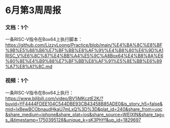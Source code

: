 # 6月第3周周报

### 文档：1个
一条RISC-V指令在Box64上执行脚本：https://github.com/LizzyLoong/Practice/blob/main/%E4%BA%8C%E8%BF%9B%E5%88%B6%E7%BF%BB%E8%AF%91/%E4%B8%80%E6%9D%A1RISC_V%E6%8C%87%E4%BB%A4%E5%9C%A8Box64%E4%B8%8A%E6%80%8E%E4%B9%88%E7%BF%BB%E8%AF%91%E5%8E%BB%E6%89%A7%E8%A1%8C.md   



### 视频：1个
一条RISC-V指令在Box64上执行：   https://www.bilibili.com/video/BV1iMKcztE2K/?buvid=YF4444FDEE104C544DBE93CB43458B85ADE0&is_story_h5=false&mid=lxBewBCObnaudHkaU7mLxQ%3D%3D&plat_id=240&share_from=ugc&share_medium=iphone&share_plat=ios&share_source=WEIXIN&share_tag=s_i&timestamp=1750395128&unique_k=sK3PhYf&up_id=1829697   